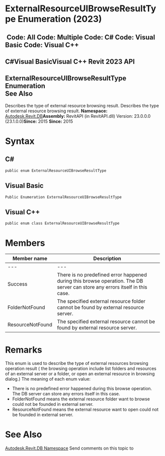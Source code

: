 # ExternalResourceUIBrowseResultType Enumeration (2023)

﻿
 Code: All Code: Multiple Code: C# Code: Visual Basic Code: Visual C++   
---  
C#Visual BasicVisual C++
Revit 2023 API  
---  
ExternalResourceUIBrowseResultType Enumeration  
See Also  
---  
Describes the type of external resource browsing result. 
Describes the type of external resource browsing result. 
**Namespace:** [Autodesk.Revit.DB](87546ba7-461b-c646-cbb1-2cb8f5bff8b2.md "Autodesk.Revit.DB Namespace")**Assembly:** RevitAPI (in RevitAPI.dll) Version: 23.0.0.0 (23.1.0.0)**Since:** 2015 **Since:** 2015 
# Syntax
C#  
---  
```text
public enum ExternalResourceUIBrowseResultType
```
  
Visual Basic  
---  
```text
Public Enumeration ExternalResourceUIBrowseResultType
```
  
Visual C++  
---  
```text
public enum class ExternalResourceUIBrowseResultType
```
  
# Members
| Member name | Description |
| --- | --- |
| --- | --- |
| Success | There is no predefined error happened during this browse operation. The DB server can store any errors itself in this case. |
| FolderNotFound | The specified external resource folder cannot be found by external resource server. |
| ResourceNotFound | The specified external resource cannot be found by external resource server. |

# Remarks
This enum is used to describe the type of external resources browsing operation result ( the browsing operation include list folders and resources of an external server or a folder, or open an external resource in browsing dialog.) The meaning of each enum value: 
  * There is no predefined error happened during this browse operation. The DB server can store any errors itself in this case. 
  * FolderNotFound means the external resource folder want to browse could not be founded in external server.
  * ResourceNotFound means the external resource want to open could not be founded in external server.

# See Also
[Autodesk.Revit.DB Namespace](87546ba7-461b-c646-cbb1-2cb8f5bff8b2.md "Autodesk.Revit.DB Namespace")
Send comments on this topic to 